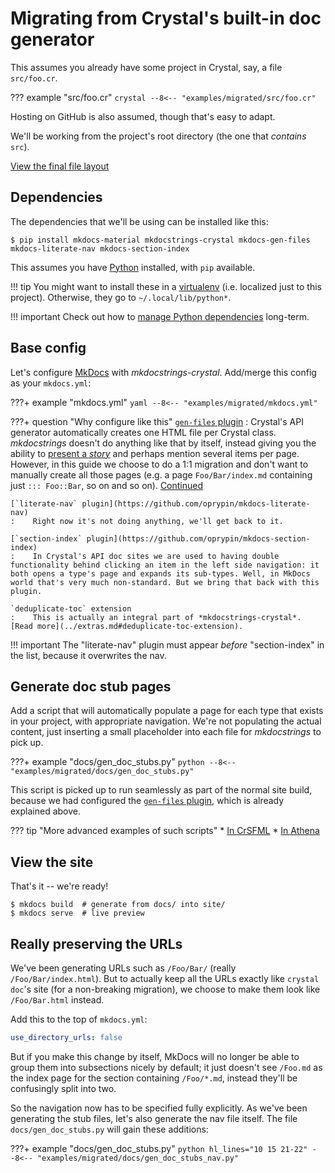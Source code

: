 # Migrating from Crystal's built-in doc generator

This assumes you already have some project in Crystal, say, a file `src/foo.cr`.

??? example "src/foo.cr"
    ```crystal
    --8<-- "examples/migrated/src/foo.cr"
    ```

Hosting on GitHub is also assumed, though that's easy to adapt.

We'll be working from the project's root directory (the one that *contains* `src`).

[View the final file layout](https://github.com/oprypin/mkdocstrings-crystal/examples/migrated/)

## Dependencies

The dependencies that we'll be using can be installed like this:

```console
$ pip install mkdocs-material mkdocstrings-crystal mkdocs-gen-files mkdocs-literate-nav mkdocs-section-index
```

This assumes you have [Python][] installed, with `pip` available.

!!! tip
    You might want to install these in a [virtualenv][] (i.e. localized just to this project). Otherwise, they go to `~/.local/lib/python*`.

!!! important
    Check out how to [manage Python dependencies](python-dependencies.md) long-term.

## Base config

Let's configure [MkDocs][] with *mkdocstrings-crystal*. Add/merge this config as your `mkdocs.yml`:

???+ example "mkdocs.yml"
    ```yaml
    --8<-- "examples/migrated/mkdocs.yml"
    ```

???+ question "Why configure like this"
    [`gen-files` plugin](https://github.com/oprypin/mkdocs-gen-files)
    :    Crystal's API generator automatically creates one HTML file per Crystal class. *mkdocstrings* doesn't do anything like that by itself, instead giving you the ability to [present a *story*](../README.md#introduction) and perhaps mention several items per page. However, in this guide we choose to do a 1:1 migration and don't want to manually create all those pages (e.g. a page `Foo/Bar/index.md` containing just `::: Foo::Bar`, so on and so on). [Continued](#generate-doc-stub-pages)

    [`literate-nav` plugin](https://github.com/oprypin/mkdocs-literate-nav)
    :    Right now it's not doing anything, we'll get back to it.

    [`section-index` plugin](https://github.com/oprypin/mkdocs-section-index)
    :    In Crystal's API doc sites we are used to having double functionality behind clicking an item in the left side navigation: it both opens a type's page and expands its sub-types. Well, in MkDocs world that's very much non-standard. But we bring that back with this plugin.

    `deduplicate-toc` extension
    :    This is actually an integral part of *mkdocstrings-crystal*. [Read more](../extras.md#deduplicate-toc-extension).

!!! important
    The "literate-nav" plugin must appear *before* "section-index" in the list, because it overwrites the nav.

## Generate doc stub pages

Add a script that will automatically populate a page for each type that exists in your project, with appropriate navigation. We're not populating the actual content, just inserting a small placeholder into each file for *mkdocstrings* to pick up.

???+ example "docs/gen_doc_stubs.py"
    ```python
    --8<-- "examples/migrated/docs/gen_doc_stubs.py"
    ```

This script is picked up to run seamlessly as part of the normal site build, because we had configured the [`gen-files` plugin](https://github.com/oprypin/mkdocs-gen-files), which is already explained above.

??? tip "More advanced examples of such scripts"
    * [In CrSFML](https://github.com/oprypin/crsfml/blob/master/tools/gen_doc_files.py)
    * [In Athena](https://github.com/oprypin/athena-website/blob/mkdocstrings/gen_doc_stubs.py)


## View the site

That's it -- we're ready!



```console
$ mkdocs build  # generate from docs/ into site/
$ mkdocs serve  # live preview
```



## Really preserving the URLs

We've been generating URLs such as `/Foo/Bar/` (really `/Foo/Bar/index.html`). But to actually keep all the URLs exactly like `crystal doc`'s site (for a non-breaking migration), we choose to make them look like `/Foo/Bar.html` instead.

Add this to the top of `mkdocs.yml`:

```yaml
use_directory_urls: false
```

But if you make this change by itself, MkDocs will no longer be able to group them into subsections nicely by default; it just doesn't see `/Foo.md` as the index page for the section containing `/Foo/*.md`, instead they'll be confusingly split into two.

So the navigation now has to be specified fully explicitly. As we've been generating the stub files, let's also generate the nav file itself. The file `docs/gen_doc_stubs.py` will gain these additions:

???+ example "docs/gen_doc_stubs.py"
    ```python hl_lines="10 15 21-22"
    --8<-- "examples/migrated/docs/gen_doc_stubs_nav.py"
    ```


[mkdocs]: https://www.mkdocs.org/
[python]: https://www.python.org/
[virtualenv]: https://packaging.python.org/guides/installing-using-pip-and-virtual-environments/#creating-a-virtual-environment
